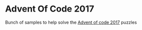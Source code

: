 # Advent Of Code 2017

Bunch of samples to help solve the [Advent of code 2017](https://adventofcode.com/) puzzles
